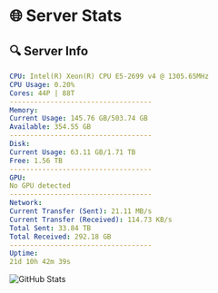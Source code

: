 # 🌐 Server Stats
## 🔍 Server Info
```yaml
CPU: Intel(R) Xeon(R) CPU E5-2699 v4 @ 1305.65MHz
CPU Usage: 0.20%
Cores: 44P | 88T
-----------------------------------
Memory:
Current Usage: 145.76 GB/503.74 GB
Available: 354.55 GB
-----------------------------------
Disk:
Current Usage: 63.11 GB/1.71 TB
Free: 1.56 TB
-----------------------------------
GPU:
No GPU detected
-----------------------------------
Network:
Current Transfer (Sent): 21.11 MB/s
Current Transfer (Received): 114.73 KB/s
Total Sent: 33.84 TB
Total Received: 292.18 GB
-----------------------------------
Uptime:
21d 10h 42m 39s
```
![GitHub Stats](https://img.shields.io/badge/Updated-2025-03-29_08:05:28-blue)